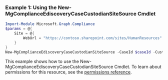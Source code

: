 ### Example 1: Using the New-MgComplianceEdiscoveryCaseCustodianSiteSource Cmdlet
```powershell
Import-Module Microsoft.Graph.Compliance
$params = @{
	Site = @{
		WebUrl = "https://contoso.sharepoint.com/sites/HumanResources"
	}
}
New-MgComplianceEdiscoveryCaseCustodianSiteSource -CaseId $caseId -CustodianId $custodianId -BodyParameter $params
```
This example shows how to use the New-MgComplianceEdiscoveryCaseCustodianSiteSource Cmdlet.
To learn about permissions for this resource, see the [permissions reference](/graph/permissions-reference).
